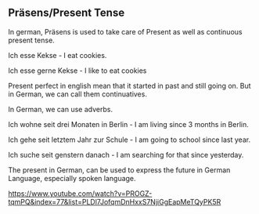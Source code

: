 ## Präsens/Present Tense

In german, Präsens is used to take care of Present as well as continuous present tense.

Ich esse Kekse - I eat cookies.

Ich esse gerne Kekse - I like to eat cookies

Present perfect in english mean that it started in past and still going on. But in German, we can call them continuatives.

In German, we can use adverbs.

Ich wohne seit drei Monaten in Berlin - I am living since 3 months in Berlin.

Ich gehe seit letztem Jahr zur Schule - I am going to school since last year.

Ich suche seit genstern danach - I am searching for that since yesterday.



The present in German, can be used to express the future in German Language, especially spoken language.

https://www.youtube.com/watch?v=PROGZ-tqmPQ&index=77&list=PLDl7JofqmDnHxxS7NjiGgEapMeTQyPK5R
